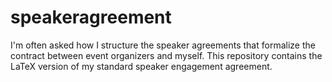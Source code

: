 # speakeragreement
I'm often asked how I structure the speaker agreements that formalize the contract between event organizers and myself. This repository contains the LaTeX version of my standard speaker engagement agreement.
